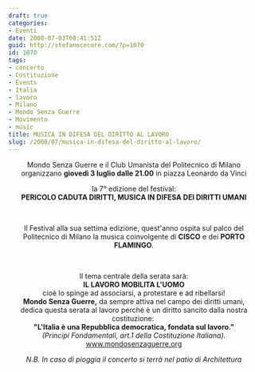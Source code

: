 ```yaml
---
draft: true
categories:
- Eventi
date: 2008-07-03T08:41:51Z
guid: http://stefanocecere.com/?p=1070
id: 1070
tags:
- concerto
- Costituzione
- Events
- Italia
- lavoro
- Milano
- Mondo Senza Guerre
- Movimento
- music
title: MUSICA IN DIFESA DEL DIRITTO AL LAVORO
slug: /2008/07/musica-in-difesa-del-diritto-al-lavoro/
---
```


<p style="text-align: center">
  Mondo Senza Guerre e il Club Umanista del Politecnico di Milano<br /> organizzano <strong>giovedì 3 luglio dalle 21.00</strong> in piazza Leonardo da Vinci
</p>

<p style="text-align: center">
  la 7° edizione del festival:<br /> <span><span><strong>PERICOLO CADUTA DIRITTI, MUSICA IN DIFESA DEI DIRITTI UMANI</strong></span></span>
</p>

<p style="text-align: center">
   
</p>

<p style="text-align: center">
  Il Festival alla sua settima edizione, quest'anno ospita sul palco del Politecnico di Milano la musica coinvolgente di <strong><span>CISCO</span></strong> e dei <span><strong>PORTO FLAMINGO</strong></span>.
</p>

<p style="text-align: center">
   
</p>

<div style="text-align: center">
  Il tema centrale della serata sarà:<br /> <strong>IL LAVORO MOBILITA L'UOMO</strong><br /> cioè lo spinge ad associarsi, a protestare e ad ribellarsi!
</div>

<div style="text-align: center">
</div>

<div style="text-align: center">
  <strong>Mondo Senza Guerre,</strong> da sempre attiva nel campo dei diritti umani,<br /> dedica questa serata al lavoro perché è un diritto sancito dalla nostra costituzione: <br /> <strong>"L'Italia è una Repubblica democratica, fondata sul lavoro."</strong><br /> <em>(Principi Fondamentali, art.1 della Costituzione Italiana).</em>
</div>

<div style="text-align: center">
</div>

<div style="text-align: center">
  <a href="http://www.mondosenzaguerre.org/" target="_self">www.mondosenzaguerre.org</a>
</div>

<p style="text-align: center">
  <em>N.B. In caso di pioggia il concerto si terrà nel patio di Architettura</em>
</p>